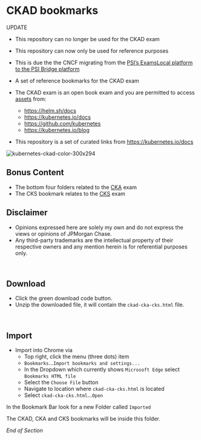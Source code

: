 # CKAD bookmarks

UPDATE
* This repository can no longer be used for the CKAD exam
* This repository can now only be used for reference purposes
* This is due the the CNCF migrating from the [PSI’s ExamsLocal platform to the PSI Bridge platform](https://training.linuxfoundation.org/bridge-migration-2021/)

* A set of reference bookmarks for the CKAD exam
* The CKAD exam is an open book exam and you are permitted to access [assets](https://docs.linuxfoundation.org/tc-docs/certification/certification-resources-allowed#certified-kubernetes-administrator-cka-and-certified-kubernetes-application-developer-ckad) from:
  * https://helm.sh/docs
  * https://kubernetes.io/docs
  * https://github.com/kubernetes
  * https://kubernetes.io/blog
* This repository is a set of curated links from https://kubernetes.io/docs 

![kubernetes-ckad-color-300x294](https://user-images.githubusercontent.com/18049790/135700746-b796e9c6-f768-483a-9935-199deeb27262.png)

## Bonus Content 
* The bottom four folders related to the [CKA](https://www.cncf.io/certification/cka/) exam 
* The CKS bookmark relates to the [CKS](https://www.cncf.io/certification/cks/) exam

## Disclaimer

- Opinions expressed here are solely my own and do not express the views or opinions of JPMorgan Chase.
- Any third-party trademarks are the intellectual property of their respective owners and any mention herein is for referential purposes only.
<br />

## Download
* Click the green download code button.
* Unzip the downloaded file, it will contain the `ckad-cka-cks.html` file.
<br />

## Import
* Import into Chrome via
  * Top right, click the menu (three dots) item
  * `Bookmarks`...`Import bookmarks and settings...`
  * In the Dropdown which currently shows `Microsoft Edge` select `Bookmarks HTML file`
  * Select the `Choose File` button
  * Navigate to location where `ckad-cka-cks.html` is located
  * Select `ckad-cka-cks.html`...`Open`

In the Bookmark Bar look for a new Folder called `Imported`

The CKAD, CKA and CKS bookmarks will be inside this folder.

*End of Section*
<br />

